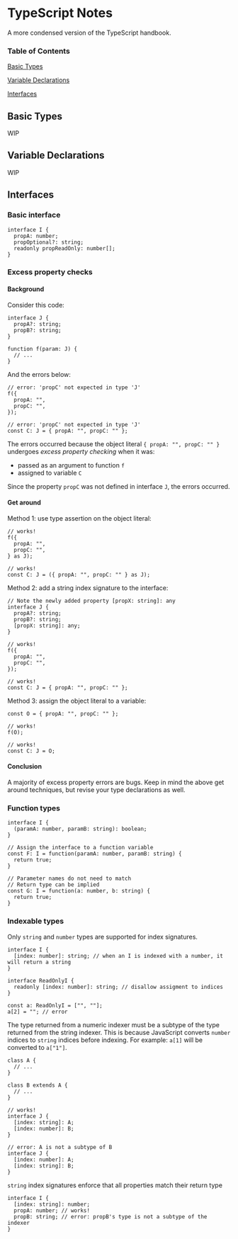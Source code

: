 # TypeScript Notes

A more condensed version of the TypeScript handbook.

### Table of Contents

[Basic Types](#basic-types)

[Variable Declarations](#variable-declarations)

[Interfaces](#interfaces)

## Basic Types

WIP

## Variable Declarations

WIP

## Interfaces

### Basic interface

```
interface I {
  propA: number;
  propOptional?: string;
  readonly propReadOnly: number[];
}
```

### Excess property checks

#### Background

Consider this code:

```
interface J {
  propA?: string;
  propB?: string;
}

function f(param: J) {
  // ...
}
```

And the errors below:

```
// error: 'propC' not expected in type 'J'
f({
  propA: "",
  propC: "",
});

// error: 'propC' not expected in type 'J'
const C: J = { propA: "", propC: "" };
```

The errors occurred because the object literal `{ propA: "", propC: "" }` undergoes *excess property checking* when it was:
* passed as an argument to function `f`
* assigned to variable `C`

Since the property `propC` was not defined in interface `J`, the errors occurred.

#### Get around

Method 1: use type assertion on the object literal:

```
// works!
f({
  propA: "",
  propC: "",
} as J);

// works!
const C: J = ({ propA: "", propC: "" } as J);
```

Method 2: add a string index signature to the interface:

```
// Note the newly added property [propX: string]: any
interface J {
  propA?: string;
  propB?: string;
  [propX: string]: any;
}

// works!
f({
  propA: "",
  propC: "",
});

// works!
const C: J = { propA: "", propC: "" };
```

Method 3: assign the object literal to a variable:

```
const O = { propA: "", propC: "" };

// works!
f(O);

// works!
const C: J = O;
```

#### Conclusion

A majority of excess property errors are bugs. Keep in mind the above get around techniques, but revise your type declarations as well.

### Function types

```
interface I {
  (paramA: number, paramB: string): boolean;
}

// Assign the interface to a function variable
const F: I = function(paramA: number, paramB: string) {
  return true;
}

// Parameter names do not need to match
// Return type can be implied
const G: I = function(a: number, b: string) {
  return true;
}
```

### Indexable types

Only `string` and `number` types are supported for index signatures.

```
interface I {
  [index: number]: string; // when an I is indexed with a number, it will return a string
}

interface ReadOnlyI {
  readonly [index: number]: string; // disallow assigment to indices
}

const a: ReadOnlyI = ["", ""];
a[2] = ""; // error
```

The type returned from a numeric indexer must be a subtype of the type returned from the string indexer. This is because JavaScript converts `number` indices to `string` indices before indexing. For example: `a[1]` will be converted to `a["1"]`.

```
class A {
  // ...
}

class B extends A {
  // ...
}

// works!
interface J {
  [index: string]: A;
  [index: number]: B;
}

// error: A is not a subtype of B
interface J {
  [index: number]: A;
  [index: string]: B;
}
```

`string` index signatures enforce that all properties match their return type

```
interface I {
  [index: string]: number;
  propA: number; // works!
  propB: string; // error: propB's type is not a subtype of the indexer
}
```


